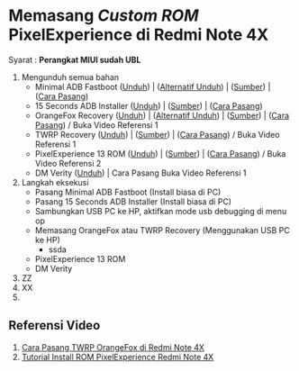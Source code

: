 # Memasang _Custom ROM_ PixelExperience di Redmi Note 4X
Syarat : **Perangkat MIUI sudah UBL**

1. Mengunduh semua bahan
   - Minimal ADB Fastboot (<a href="https://androiddatahost.com/uq6us">Unduh</a>) | (<a href="https://sfile.mobi/1qxDzlsaw0O7">Alternatif Unduh</a>) | (<a href="https://androidmtk.com/download-minimal-adb-and-fastboot-tool">Sumber</a>) | (<a href="https://androidmtk.com/install-minimal-adb-and-fastboot-tool">Cara Pasang</a>)
   - 15 Seconds ADB Installer (<a href="https://androiddatahost.com/jzkh5">Unduh</a>) | (<a href="https://androidmtk.com/download-15-seconds-adb-installer">Sumber</a>) | (<a href="https://androidmtk.com/download-best-android-adb-driver">Cara Pasang</a>)
   - OrangeFox Recovery (<a href="https://sourceforge.net/projects/nranjan-17/files/RETROFIT%20OrangeFox/OrangeFox-R11.1-A12-RETROFIT-Unofficial-mido.zip/download">Unduh</a>) | (<a href="https://www.mediafire.com/file/wxz60ewkhv1nx1j/OrangeFox-mido-stable@R11.1_2_A12_dynamic.zip/file">Alternatif Unduh</a>) | (<a href="https://get.pixelexperience.org/mido">Sumber</a>) | (<a href="https://raw.githubusercontent.com/NRanjan-17/Pixel-Experience-Releases/main/RETROFIT_GUIDE.md">Cara Pasang</a>) / Buka Video Referensi 1
   - TWRP Recovery (<a href="https://sourceforge.net/projects/alone0316/files/recovery/twrp-3.7.0_12.0-mido-A13.img/download">Unduh</a>) | (<a href="https://raw.githubusercontent.com/NRanjan-17/Pixel-Experience-Releases/main/RETROFIT_GUIDE.md">Sumber</a>) | (<a href="https://raw.githubusercontent.com/NRanjan-17/Pixel-Experience-Releases/main/RETROFIT_GUIDE.md">Cara Pasang</a>) / Buka Video Referensi 1
   - PixelExperience 13 ROM (<a href="https://get.pixelexperience.org/mido">Unduh</a>) | (<a href="https://get.pixelexperience.org/mido">Sumber</a>) | (<a href="https://raw.githubusercontent.com/NRanjan-17/Pixel-Experience-Releases/main/RETROFIT_GUIDE.md">Cara Pasang</a>) / Buka Video Referensi 2
   - DM Verity (<a href="https://sfile.mobi/9FrnDrBbZSp">Unduh</a>) | Cara Pasang Buka Video Referensi 1
2. Langkah eksekusi
   - Pasang Minimal ADB Fastboot (Install biasa di PC)
   - Pasang 15 Seconds ADB Installer (Install biasa di PC)
   - Sambungkan USB PC ke HP, aktifkan mode usb debugging di menu op
   - Memasang OrangeFox atau TWRP Recovery (Menggunakan USB PC ke HP)
     - ssda
   - PixelExperience 13 ROM
   - DM Verity
3. ZZ
4. XX
5. 
   
## Referensi Video
 1. <a href="https://www.youtube.com/watch?v=J_i_wNzJABY">Cara Pasang TWRP OrangeFox di Redmi Note 4X</a>
 2. <a href="https://www.youtube.com/watch?v=gKSu2bz4KY8">Tutorial Install ROM PixelExperience Redmi Note 4X</a>
